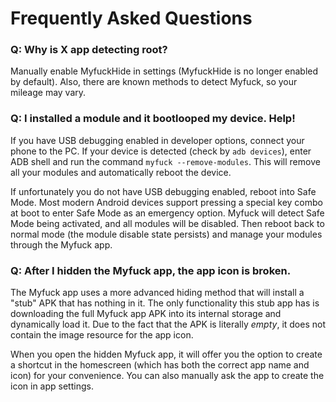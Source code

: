 # Frequently Asked Questions

### Q: Why is X app detecting root?

Manually enable MyfuckHide in settings (MyfuckHide is no longer enabled by default). Also, there are known methods to detect Myfuck, so your mileage may vary.

### Q: I installed a module and it bootlooped my device. Help!

If you have USB debugging enabled in developer options, connect your phone to the PC. If your device is detected (check by `adb devices`), enter ADB shell and run the command `myfuck --remove-modules`. This will remove all your modules and automatically reboot the device.

If unfortunately you do not have USB debugging enabled, reboot into Safe Mode. Most modern Android devices support pressing a special key combo at boot to enter Safe Mode as an emergency option. Myfuck will detect Safe Mode being activated, and all modules will be disabled. Then reboot back to normal mode (the module disable state persists) and manage your modules through the Myfuck app.

### Q: After I hidden the Myfuck app, the app icon is broken.

The Myfuck app uses a more advanced hiding method that will install a "stub" APK that has nothing in it. The only functionality this stub app has is downloading the full Myfuck app APK into its internal storage and dynamically load it. Due to the fact that the APK is literally *empty*, it does not contain the image resource for the app icon.

When you open the hidden Myfuck app, it will offer you the option to create a shortcut in the homescreen (which has both the correct app name and icon) for your convenience. You can also manually ask the app to create the icon in app settings.

